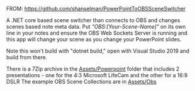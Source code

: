 FROM: https://github.com/shanselman/PowerPointToOBSSceneSwitcher

A .NET core based scene switcher than connects to OBS and changes scenes based note meta data. Put *"OBS:[Your-Scene-Name]"* on its own line in your notes and ensure the OBS Web Sockets Server is running and this app will change your scene as you change your PowerPoint slides.

Note this won't build with "dotnet build," open with Visual Studio 2019 and build from there.

There is a 7Zip archive in the [Assets/Powerpoint](./Assets/Powerpoint) folder that includes 2 presentations - one for the 4:3 Microsoft LifeCam and the other for a 16:9 DSLR
The example OBS Scene Collections are in [Assets/Obs](./Assets/Obs)